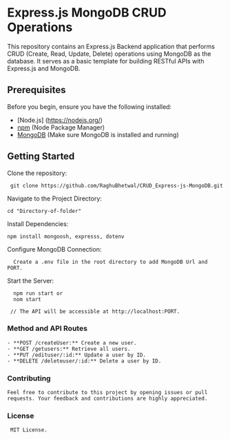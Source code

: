 # Express.js MongoDB CRUD Operations

This repository contains an Express.js Backend application that performs CRUD (Create, Read, Update, Delete) operations using MongoDB as the database. It serves as a basic template for building RESTful APIs with Express.js and MongoDB.


## Prerequisites

Before you begin, ensure you have the following installed:

- [Node.js] (https://nodejs.org/)
- [npm](https://www.npmjs.com/) (Node Package Manager)
- [MongoDB](https://www.mongodb.com/) (Make sure MongoDB is installed and running)

## Getting Started
Clone the repository:

     git clone https://github.com/RaghuBhetwal/CRUD_Express-js-MongoDB.git

   
Navigate to the Project Directory:

    cd "Directory-of-folder"
    
Install Dependencies:


    npm install mongoosh, expresss, dotenv

Configure MongoDB Connection:
    
      Create a .env file in the root directory to add MongoDB Url and PORT.

Start the Server:

 
      npm run start or
      nom start
      
     // The API will be accessible at http://localhost:PORT.

### Method and API Routes

    - **POST /createUser:** Create a new user.
    - **GET /getusers:** Retrieve all users.
    - **PUT /edituser/:id:** Update a user by ID.
    - **DELETE /deleteuser/:id:** Delete a user by ID.

### Contributing

    Feel free to contribute to this project by opening issues or pull requests. Your feedback and contributions are highly appreciated.

### License

     MIT License.

